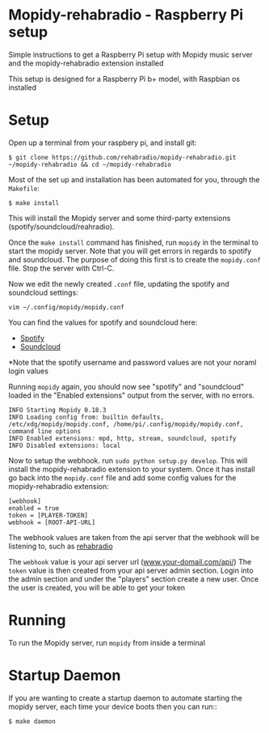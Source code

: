 # Mopidy-rehabradio - Raspberry Pi setup

Simple instructions to get a Raspberry Pi setup with Mopidy music server and the mopidy-rehabradio extension installed

This setup is designed for a Raspberry Pi b+ model, with Raspbian os installed

Setup
=============

Open up a terminal from your raspbery pi, and install git:

    $ git clone https://github.com/rehabradio/mopidy-rehabradio.git ~/mopidy-rehabradio && cd ~/mopidy-rehabradio

Most of the set up and installation has been automated for you, through the `Makefile`:

    $ make install

This will install the Mopidy server and some third-party extensions (spotify/soundcloud/reahradio).

Once the `make install` command has finished, run `mopidy` in the terminal to start the mopidy server.
Note that you will get errors in regards to spotify and soundcloud. The purpose of doing this first is to create the `mopidy.conf` file.
Stop the server with Ctrl-C.

Now we edit the newly created `.conf` file, updating the spotify and soundcloud settings:

    vim ~/.config/mopidy/mopidy.conf

You can find the values for spotify and soundcloud here:

- [Spotify](https://www.spotify.com/uk/account/set-device-password/)
- [Soundcloud](http://www.mopidy.com/authenticate)

*Note that the spotify username and password values are not your noraml login values

Running `mopidy` again, you should now see "spotify" and "soundcloud" loaded in the "Enabled extensions" output from the server, with no errors.

    INFO Starting Mopidy 0.18.3
    INFO Loading config from: builtin defaults, /etc/xdg/mopidy/mopidy.conf, /home/pi/.config/mopidy/mopidy.conf, command line options
    INFO Enabled extensions: mpd, http, stream, soundcloud, spotify
    INFO Disabled extensions: local


Now to setup the webhook. run `sudo python setup.py develop`. This will install the mopidy-rehabradio extension to your system.
Once it has install go back into the `mopidy.conf` file and add some config values for the mopidy-rehabradio extension:

    [webhook]
    enabled = true
    token = [PLAYER-TOKEN]
    webhook = [ROOT-API-URL]

The webhook values are taken from the api server that the webhook will be listening to, such as [rehabradio](https://github.com/rehabradio/server-core)

The `webhook` value is your api server url (www.your-domail.com/api/)
The `token` value is then created from your api server admin section. Login into the admin section and under the "players" section create a new user.
Once the user is created, you will be able to get your token


Running
=============

To run the Mopidy server, run `mopidy` from inside a terminal


Startup Daemon
=============

If you are wanting to create a startup daemon to automate starting the mopidy server, each time your device boots then you can run::

    $ make daemon
